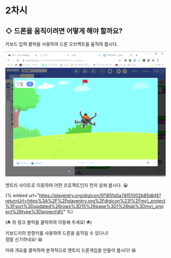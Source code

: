 # 2차시

## ◇  드론을 움직이려면 어떻게 해야 할까요?

키보드 입력 블럭을 사용하여 드론 오브젝트를 움직여 봅시다.

![](../../.gitbook/assets/ezgif.com-video-to-gif.gif)

엔트리 사이트로 이동하여 어떤 프로젝트인지 먼저 살펴 봅시다. 😀

{% embed url="https://playentry.org/digicon/5f165fa5a74f51002b85dbf4?returnUrl=https%3A%2F%2Fplayentry.org%2Fdigicon%23!%2Fmy\_project%3Fsort%3Dupdated%26rows%3D15%26page%3D1%26tab%3Dmy\_project%26type%3Dproject\#!/" %}

\(⏏ 위 링크 블럭을 클릭하여 이동해 주세요! ⏏\)  


키보드키의 방향키를 사용하여 드론을 움직일 수 있다니!   
정말 신기하네요! 😆  
  
아래 개요를 클릭하여 본격적으로 엔트리 드론게임을 만들어 봅시다! 😆

